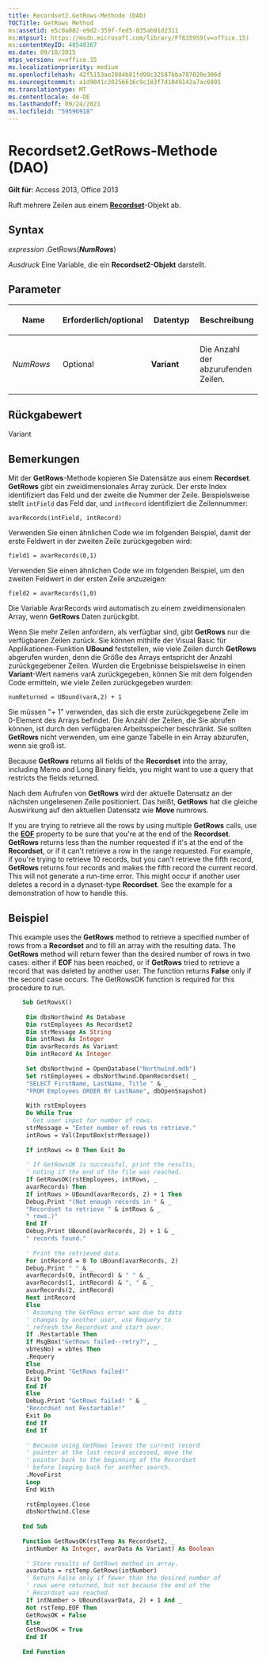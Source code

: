 ```yaml
---
title: Recordset2.GetRows-Methode (DAO)
TOCTitle: GetRows Method
ms:assetid: e5c0a082-e9d2-359f-fed5-835ab91d2311
ms:mtpsurl: https://msdn.microsoft.com/library/Ff835959(v=office.15)
ms:contentKeyID: 48548367
ms.date: 09/18/2015
mtps_version: v=office.15
ms.localizationpriority: medium
ms.openlocfilehash: 42f5153ae2804b81fd98c32587bba787020e306d
ms.sourcegitcommit: a1d9041c20256616c9c183f7d1049142a7ac6991
ms.translationtype: MT
ms.contentlocale: de-DE
ms.lasthandoff: 09/24/2021
ms.locfileid: "59596918"
---
```

# <a name="recordset2getrows-method-dao"></a>Recordset2.GetRows-Methode (DAO)

**Gilt für**: Access 2013, Office 2013

Ruft mehrere Zeilen aus einem **[Recordset](recordset-object-dao.md)**-Objekt ab.

## <a name="syntax"></a>Syntax

*expression* .GetRows(***NumRows***)

*Ausdruck* Eine Variable, die ein **Recordset2-Objekt** darstellt.

## <a name="parameters"></a>Parameter

<table>
<colgroup>
<col style="width: 25%" />
<col style="width: 25%" />
<col style="width: 25%" />
<col style="width: 25%" />
</colgroup>
<thead>
<tr class="header">
<th><p>Name</p></th>
<th><p>Erforderlich/optional</p></th>
<th><p>Datentyp</p></th>
<th><p>Beschreibung</p></th>
</tr>
</thead>
<tbody>
<tr class="odd">
<td><p><em>NumRows</em></p></td>
<td><p>Optional</p></td>
<td><p><strong>Variant</strong></p></td>
<td><p>Die Anzahl der abzurufenden Zeilen.</p></td>
</tr>
</tbody>
</table>


## <a name="return-value"></a>Rückgabewert

Variant

## <a name="remarks"></a>Bemerkungen

Mit der **GetRows**-Methode kopieren Sie Datensätze aus einem **Recordset**. **GetRows** gibt ein zweidimensionales Array zurück. Der erste Index identifiziert das Feld und der zweite die Nummer der Zeile. Beispielsweise stellt `intField` das Feld dar, und `intRecord` identifiziert die Zeilennummer:

`avarRecords(intField, intRecord)`

Verwenden Sie einen ähnlichen Code wie im folgenden Beispiel, damit der erste Feldwert in der zweiten Zeile zurückgegeben wird:

`field1 = avarRecords(0,1)`

Verwenden Sie einen ähnlichen Code wie im folgenden Beispiel, um den zweiten Feldwert in der ersten Zeile anzuzeigen:

`field2 = avarRecords(1,0)`

Die Variable AvarRecords wird automatisch zu einem zweidimensionalen Array, wenn **GetRows** Daten zurückgibt.

Wenn Sie mehr Zeilen anfordern, als verfügbar sind, gibt **GetRows** nur die verfügbaren Zeilen zurück. Sie können mithilfe der Visual Basic für Applikationen-Funktion **UBound** feststellen, wie viele Zeilen durch **GetRows** abgerufen wurden, denn die Größe des Arrays entspricht der Anzahl zurückgegebener Zeilen. Wurden die Ergebnisse beispielsweise in einen **Variant**-Wert namens varA zurückgegeben, können Sie mit dem folgenden Code ermitteln, wie viele Zeilen zurückgegeben wurden:

`numReturned = UBound(varA,2) + 1`

Sie müssen "+ 1" verwenden, das sich die erste zurückgegebene Zeile im 0-Element des Arrays befindet. Die Anzahl der Zeilen, die Sie abrufen können, ist durch den verfügbaren Arbeitsspeicher beschränkt. Sie sollten **GetRows** nicht verwenden, um eine ganze Tabelle in ein Array abzurufen, wenn sie groß ist.

Because **GetRows** returns all fields of the **Recordset** into the array, including Memo and Long Binary fields, you might want to use a query that restricts the fields returned.

Nach dem Aufrufen von **GetRows** wird der aktuelle Datensatz an der nächsten ungelesenen Zeile positioniert. Das heißt, **GetRows** hat die gleiche Auswirkung auf den aktuellen Datensatz wie **Move** numrows.

If you are trying to retrieve all the rows by using multiple **GetRows** calls, use the **[EOF](recordset2-eof-property-dao.md)** property to be sure that you're at the end of the **Recordset**. **GetRows** returns less than the number requested if it's at the end of the **Recordset**, or if it can't retrieve a row in the range requested. For example, if you're trying to retrieve 10 records, but you can't retrieve the fifth record, **GetRows** returns four records and makes the fifth record the current record. This will not generate a run-time error. This might occur if another user deletes a record in a dynaset-type **Recordset**. See the example for a demonstration of how to handle this.

## <a name="example"></a>Beispiel

This example uses the **GetRows** method to retrieve a specified number of rows from a **Recordset** and to fill an array with the resulting data. The **GetRows** method will return fewer than the desired number of rows in two cases: either if **EOF** has been reached, or if **GetRows** tried to retrieve a record that was deleted by another user. The function returns **False** only if the second case occurs. The GetRowsOK function is required for this procedure to run.

```vb
    Sub GetRowsX() 
     
     Dim dbsNorthwind As Database 
     Dim rstEmployees As Recordset2 
     Dim strMessage As String 
     Dim intRows As Integer 
     Dim avarRecords As Variant 
     Dim intRecord As Integer 
     
     Set dbsNorthwind = OpenDatabase("Northwind.mdb") 
     Set rstEmployees = dbsNorthwind.OpenRecordset( _ 
     "SELECT FirstName, LastName, Title " & _ 
     "FROM Employees ORDER BY LastName", dbOpenSnapshot) 
     
     With rstEmployees 
     Do While True 
     ' Get user input for number of rows. 
     strMessage = "Enter number of rows to retrieve." 
     intRows = Val(InputBox(strMessage)) 
     
     If intRows <= 0 Then Exit Do 
     
     ' If GetRowsOK is successful, print the results, 
     ' noting if the end of the file was reached. 
     If GetRowsOK(rstEmployees, intRows, _ 
     avarRecords) Then 
     If intRows > UBound(avarRecords, 2) + 1 Then 
     Debug.Print "(Not enough records in " & _ 
     "Recordset to retrieve " & intRows & _ 
     " rows.)" 
     End If 
     Debug.Print UBound(avarRecords, 2) + 1 & _ 
     " records found." 
     
     ' Print the retrieved data. 
     For intRecord = 0 To UBound(avarRecords, 2) 
     Debug.Print " " & _ 
     avarRecords(0, intRecord) & " " & _ 
     avarRecords(1, intRecord) & ", " & _ 
     avarRecords(2, intRecord) 
     Next intRecord 
     Else 
     ' Assuming the GetRows error was due to data 
     ' changes by another user, use Requery to 
     ' refresh the Recordset and start over. 
     If .Restartable Then 
     If MsgBox("GetRows failed--retry?", _ 
     vbYesNo) = vbYes Then 
     .Requery 
     Else 
     Debug.Print "GetRows failed!" 
     Exit Do 
     End If 
     Else 
     Debug.Print "GetRows failed! " & _ 
     "Recordset not Restartable!" 
     Exit Do 
     End If 
     End If 
     
     ' Because using GetRows leaves the current record 
     ' pointer at the last record accessed, move the 
     ' pointer back to the beginning of the Recordset 
     ' before looping back for another search. 
     .MoveFirst 
     Loop 
     End With 
     
     rstEmployees.Close 
     dbsNorthwind.Close 
     
    End Sub 
     
    Function GetRowsOK(rstTemp As Recordset2, _ 
     intNumber As Integer, avarData As Variant) As Boolean 
     
     ' Store results of GetRows method in array. 
     avarData = rstTemp.GetRows(intNumber) 
     ' Return False only if fewer than the desired number of 
     ' rows were returned, but not because the end of the 
     ' Recordset was reached. 
     If intNumber > UBound(avarData, 2) + 1 And _ 
     Not rstTemp.EOF Then 
     GetRowsOK = False 
     Else 
     GetRowsOK = True 
     End If 
     
    End Function
```
